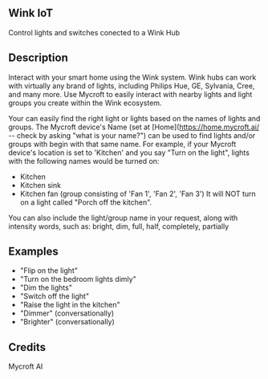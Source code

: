 ## Wink IoT
Control lights and switches conected to a Wink Hub

## Description 
Interact with your smart home using the Wink system.  Wink hubs can
work with virtually any brand of lights, including Philips Hue, GE, Sylvania,
Cree, and many more.  Use Mycroft to easily interact with nearby lights and
light groups you create within the Wink ecosystem.

Your can easily find the right light or lights based on the names of
lights and groups.  The Mycroft device's Name (set at 
[Home](https://home.mycroft.ai/ -- check by asking "what is your name?")
can be used to find lights and/or groups with begin with that same name.
For example, if your Mycroft device's location is set to 'Kitchen' and
you say "Turn on the light", lights with the following names would be
turned on:
* Kitchen
* Kitchen sink
* Kitchen fan (group consisting of 'Fan 1', 'Fan 2', 'Fan 3')
It will NOT turn on a light called "Porch off the kitchen".

You can also include the light/group name in your request, along with
intensity words, such as: bright, dim, full, half, completely, partially

## Examples 
* "Flip on the light"
* "Turn on the bedroom lights dimly"
* "Dim the lights"
* "Switch off the light"
* "Raise the light in the kitchen"
* "Dimmer" (conversationally)
* "Brighter" (conversationally)

## Credits 
Mycroft AI
